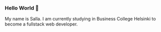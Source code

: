 ### Hello World 👋

My name is Salla. I am currently studying in Business College Helsinki to become a fullstack web developer.
